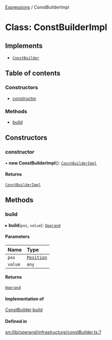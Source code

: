 [Expressions](../README.md) / ConstBuilderImpl

# Class: ConstBuilderImpl

## Implements

- [`ConstBuilder`](../interfaces/ConstBuilder.md)

## Table of contents

### Constructors

- [constructor](ConstBuilderImpl.md#constructor)

### Methods

- [build](ConstBuilderImpl.md#build)

## Constructors

### constructor

• **new ConstBuilderImpl**(): [`ConstBuilderImpl`](ConstBuilderImpl.md)

#### Returns

[`ConstBuilderImpl`](ConstBuilderImpl.md)

## Methods

### build

▸ **build**(`pos`, `value`): [`Operand`](Operand.md)

#### Parameters

| Name | Type |
| :------ | :------ |
| `pos` | [`Position`](Position.md) |
| `value` | `any` |

#### Returns

[`Operand`](Operand.md)

#### Implementation of

[ConstBuilder](../interfaces/ConstBuilder.md).[build](../interfaces/ConstBuilder.md#build)

#### Defined in

[src/lib/operand/infrastructure/constBuilder.ts:7](https://github.com/FlavioLionelRita/3xpr/blob/6694e5e/src/lib/operand/infrastructure/constBuilder.ts#L7)
